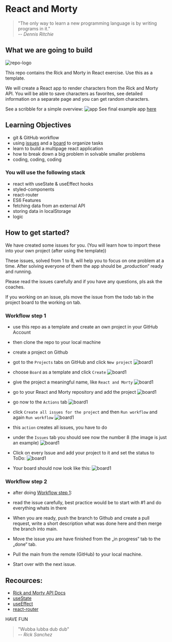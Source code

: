 # React and Morty

> "The only way to learn a new programming language is by writing programs in it."  
> -- <cite>Dennis Ritchie</cite>

## What we are going to build

![repo-logo](assets/react-and-morty.jpg)

This repo contains the Rick and Morty in React exercise. Use this as a template.

We will create a React app to render characters from the Rick and Morty API. You will be able to save characters as favorites, see detailed information on a separate page and you can get random characters.

See a scribble for a simple overview:
![app](assets/react-and-morty-app.png)
See final example app [here](https://react-and-morty-eight.vercel.app/)

## Learning Objectives

- git & GitHub workflow
- using [issues](https://docs.github.com/en/issues/tracking-your-work-with-issues/about-issues) and a [board](https://docs.github.com/en/issues/organizing-your-work-with-project-boards/managing-project-boards/about-project-boards) to organize tasks
- learn to build a multipage react application
- how to break down a big problem in solvable smaller problems
- coding, coding, coding

### You will use the following stack

- react with useState & useEffect hooks
- styled-components
- react-router
- ES6 Features
- fetching data from an external API
- storing data in localStorage
- logic

## How to get started?

We have created some issues for you. (You will learn how to import these into your own project (after using the template))

These issues, solved from 1 to 8, will help you to focus on one problem at a time.
After solving everyone of them the app should be „production“ ready and running.

Please read the issues carefully and if you have any questions, pls ask the coaches.

If you working on an issue, pls move the issue from the todo tab in the project board to the working on tab.

### Workflow step 1

- use this repo as a template and create an own project in your GitHub Account

- then clone the repo to your local machine

- create a project on Github
- got to the `Projects` tabs on GitHub and click `New project`
  ![board1](assets/ram-projects.png)
- choose `Board` as a template and click `Create`
  ![board1](assets/ram-board.png)
- give the project a meaningful name, like `React and Morty`
  ![board1](assets/ram-rename-project.png)
- go to your React and Morty repository and add the project
  ![board1](assets/ram-add-project.png)
- go now to the `Actions` tab
  ![board1](assets/action.png)
- click `Create all issues for the project` and then `Run workflow` and again `Run workflow`
  ![board1](assets/action2.png)
- this `action` creates all issues, you have to do
- under the `Issues` tab you should see now the number 8 (the image is just an example)
  ![board1](assets/issues.png)
- Click on every Issue and add your project to it and set the status to ToDo:
  ![board1](assets/ram-issues.png)
- Your board should now look like this:
  ![board1](assets/ram-board-done.png)

### Workflow step 2

- after doing [Workflow step 1](#workflow-step-1):
- read the issue carefully, best practice would be to start with #1 and do everything whats in there

- When you are ready, push the branch to Github and create a pull request, write a short description what was done here and then merge the branch into main.

- Move the issue you are have finished from the „in progress“ tab to the „done“ tab.

- Pull the main from the remote (GitHub) to your local machine.

- Start over with the next issue.

## Recources:

- [Rick and Morty API Docs](https://rickandmortyapi.com/documentation/#rest)
- [useState](https://reactwithhooks.netlify.app/docs/hooks-state.html)
- [useEffect](https://reactwithhooks.netlify.app/docs/hooks-effect.html)
- [react-router](https://reactrouter.com/docs/en/v6/getting-started/tutorial)

HAVE FUN

> "Wubba lubba dub dub"  
> -- <cite>Rick Sanchez</cite>
